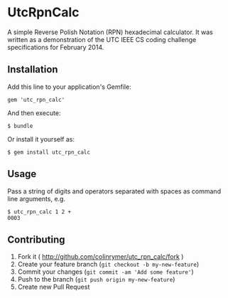 # UtcRpnCalc

A simple Reverse Polish Notation (RPN) hexadecimal calculator.
It was written as a demonstration of the UTC IEEE CS coding challenge
specifications for February 2014.

## Installation

Add this line to your application's Gemfile:

    gem 'utc_rpn_calc'

And then execute:

    $ bundle

Or install it yourself as:

    $ gem install utc_rpn_calc

## Usage

Pass a string of digits and operators separated with spaces as command line arguments, e.g.

```
$ utc_rpn_calc 1 2 +
0003
```

## Contributing

1. Fork it ( http://github.com/colinrymer/utc_rpn_calc/fork )
2. Create your feature branch (`git checkout -b my-new-feature`)
3. Commit your changes (`git commit -am 'Add some feature'`)
4. Push to the branch (`git push origin my-new-feature`)
5. Create new Pull Request
